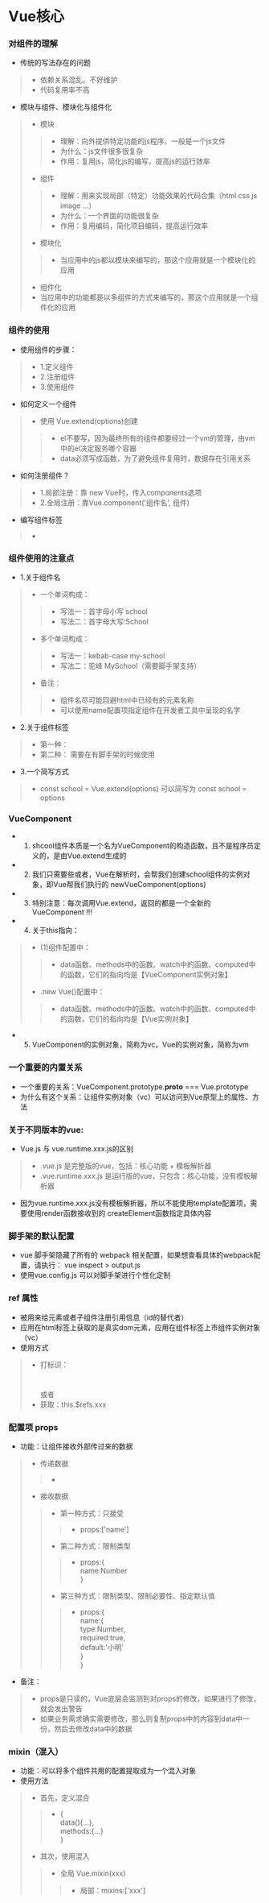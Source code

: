 # Vue核心
### 对组件的理解
+ 传统的写法存在的问题
>+ 依赖关系混乱，不好维护
>+ 代码复用率不高
+ 模块与组件、模块化与组件化
>+ 模块
>>+ 理解：向外提供特定功能的js程序，一般是一个js文件
>>+ 为什么：js文件很多很复杂
>>+ 作用：复用js，简化js的编写，提高js的运行效率
>+ 组件
>>+ 理解：用来实现局部（特定）功能效果的代码合集（html css js image ...）
>>+ 为什么：一个界面的功能很复杂
>>+ 作用：复用编码，简化项目编码，提高运行效率
>+ 模块化
>>+ 当应用中的js都以模块来编写的，那这个应用就是一个模块化的应用
>+ 组件化
>+ 当应用中的功能都是以多组件的方式来编写的，那这个应用就是一个组件化的应用

### 组件的使用
+ 使用组件的步骤：
>+ 1.定义组件
>+ 2.注册组件
>+ 3.使用组件
+ 如何定义一个组件
>+ 使用 Vue.extend(options)创建
>>+ el不要写，因为最终所有的组件都要经过一个vm的管理，由vm中的el决定服务哪个容器
>>+ data必须写成函数，为了避免组件复用时，数据存在引用关系
+ 如何注册组件？
>+ 1.局部注册：靠 new Vue时，传入components选项
>+ 2.全局注册：靠Vue.component('组件名', 组件)
+ 编写组件标签
>+ <school></school>

### 组件使用的注意点
+ 1.关于组件名
>+ 一个单词构成：
>>+ 写法一：首字母小写 school
>>+ 写法二：首字母大写:School
>+ 多个单词构成：
>>+ 写法一：kebab-case my-school
>>+ 写法二：驼峰 MySchool（需要脚手架支持）
>+ 备注：
>>+ 组件名尽可能回避html中已经有的元素名称
>>+ 可以使用name配置项指定组件在开发者工具中呈现的名字
+ 2.关于组件标签
>+ 第一种：<shcool></school>
>+ 第二种：<shcool/> 需要在有脚手架的时候使用
+ 3.一个简写方式
>+ const school = Vue.extend(options) 可以简写为 const school = options

### VueComponent
+ 1. shcool组件本质是一个名为VueComponent的构造函数，且不是程序员定义的，是由Vue.extend生成的
+ 2. 我们只需要些<school/>或者<school></school>，Vue在解析时，会帮我们创建school组件的实例对象，即Vue帮我们执行的 newVueComponent(options)
+ 3. 特别注意：每次调用Vue.extend，返回的都是一个全新的 VueComponent !!!
+ 4. 关于this指向：
>+ (1)组件配置中：
>>+ data函数、methods中的函数、watch中的函数、computed中的函数，它们的指向均是【VueComponent实例对象】
>+ .new Vue()配置中：
>>+ data函数、methods中的函数、watch中的函数、computed中的函数，它们的指向均是【Vue实例对象】
+ 5. VueComponent的实例对象，简称为vc，Vue的实例对象，简称为vm

### 一个重要的内置关系
+ 一个重要的关系：VueComponent.prototype.__proto__ === Vue.prototype
+ 为什么有这个关系：让组件实例对象（vc）可以访问到Vue原型上的属性、方法
  
### 关于不同版本的vue:
+ Vue.js 与 vue.runtime.xxx.js的区别
>+ .vue.js 是完整版的vue，包括：核心功能 + 模板解析器
>+ .vue.runtime.xxx.js 是运行版的vue，只包含：核心功能，没有模板解析器
+ 因为vue.runtime.xxx.js没有模板解析器，所以不能使用template配置项，需要使用render函数接收到的 createElement函数指定具体内容

### 脚手架的默认配置
+ vue 脚手架隐藏了所有的 webpack 相关配置，如果想查看具体的webpack配置，请执行： vue inspect > output.js
+ 使用vue.config.js 可以对脚手架进行个性化定制

### ref 属性
+ 被用来给元素或者子组件注册引用信息（id的替代者）
+ 应用在html标签上获取的是真实dom元素，应用在组件标签上市组件实例对象（vc）
+ 使用方式
>+ 打标识：<h1 ref="xxx"></h1> 或者 <School ref="xxx"></school>
>+ 获取：this.$refs.xxx

### 配置项 props
+ 功能：让组件接收外部传过来的数据
>+ 传递数据
>>+ <Demo name="xxx"/>
>+ 接收数据
>>+ 第一种方式：只接受
>>>+ props:['name']
>>+ 第二种方式：限制类型
>>>+ props:{\
    name:Number \
}
>>+ 第三种方式：限制类型、限制必要性、指定默认值
>>>+ props:{ \
    name:{ \
        type:Number, \
        required:true, \
        default:'小明' \
    } \
}
+ 备注：
>+ props是只读的，Vue底层会监测到对props的修改，如果进行了修改，就会发出警告
>+ 如果业务需求确实需要修改，那么则复制props中的内容到data中一份，然后去修改data中的数据

### mixin（混入）
+ 功能：可以将多个组件共用的配置提取成为一个混入对象
+ 使用方法
>+ 首先，定义混合
>>+ { \
    data(){...}, \
    methods:{...} \
    }
>+ 其次，使用混入
>>+ 全局 Vue.mixin(xxx)
>>>+ 局部：mixins:['xxx']